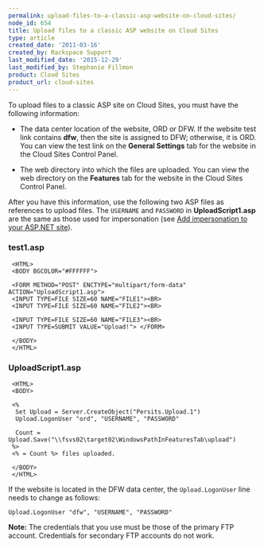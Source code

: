 ```yaml
---
permalink: upload-files-to-a-classic-asp-website-on-cloud-sites/
node_id: 654
title: Upload files to a classic ASP website on Cloud Sites
type: article
created_date: '2011-03-16'
created_by: Rackspace Support
last_modified_date: '2015-12-29'
last_modified_by: Stephanie Fillmon
product: Cloud Sites
product_url: cloud-sites
---
```


To upload files to a classic ASP site on Cloud Sites, you must have the
following information:

-   The data center location of the website, ORD or DFW. If the website
    test link contains **dfw**, then the site is assigned to DFW;
    otherwise, it is ORD. You can view the test link on the **General
    Settings** tab for the website in the Cloud Sites Control Panel.

-   The web directory into which the files are uploaded. You can view
    the web directory on the **Features** tab for the website in the
    Cloud Sites Control Panel.

After you have this information, use the following two ASP files as
references to upload files. The `USERNAME` and `PASSWORD` in
**UploadScript1.asp** are the same as those used for impersonation (see
[Add impersonation to your ASP.NET site](/how-to/add-impersonation-to-your-aspnet-cloud-site)).

### test1.asp

     <HTML>
     <BODY BGCOLOR="#FFFFFF">

     <FORM METHOD="POST" ENCTYPE="multipart/form-data" ACTION="UploadScript1.asp">
     <INPUT TYPE=FILE SIZE=60 NAME="FILE1"><BR>
     <INPUT TYPE=FILE SIZE=60 NAME="FILE2"><BR>

     <INPUT TYPE=FILE SIZE=60 NAME="FILE3"><BR>
     <INPUT TYPE=SUBMIT VALUE="Upload!"> </FORM>

     </BODY>
     </HTML>


### UploadScript1.asp

     <HTML>
     <BODY>

     <%
      Set Upload = Server.CreateObject("Persits.Upload.1")
      Upload.LogonUser "ord", "USERNAME", "PASSWORD"

      Count = Upload.Save("\\fsvs02\target02\WindowsPathInFeaturesTab\upload")
     %>
     <% = Count %> files uploaded.

     </BODY>
     </HTML>


If the website is located in the DFW data center, the `Upload.LogonUser`
line needs to change as follows:

    Upload.LogonUser "dfw", "USERNAME", "PASSWORD"

**Note:** The credentials that you use must be those of the primary FTP
account. Credentials for secondary FTP accounts do not work.
